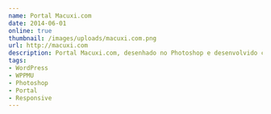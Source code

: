 ```yaml
---
name: Portal Macuxi.com
date: 2014-06-01
online: true
thumbnail: /images/uploads/macuxi.com.png
url: http://macuxi.com
description: Portal Macuxi.com, desenhado no Photoshop e desenvolvido com o CMS WordPress utilizando o recurso WPMU (WordPress Multisites).
tags:
- WordPress
- WPPMU
- Photoshop
- Portal
- Responsive
---
```

